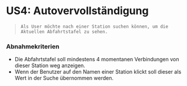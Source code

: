 # US4: Autovervollständigung

> `Als User möchte nach einer Station suchen können, um die Aktuellen Abfahrtstafel zu sehen.`

### Abnahmekriterien

* Die Abfahrtstafel soll mindestens 4 momentanen Verbindungen von dieser Station weg anzeigen.
* Wenn der Benutzer auf den Namen einer Station klickt soll dieser als Wert in der Suche übernommen werden.
